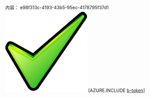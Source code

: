 内容： e98f313c-4193-43b5-95ec-4178795f37d1![图像](ccaf0e4c-bb06-4a40-aab1-a70509950431.png)
[AZURE.INCLUDE [b-token](261536c3-d48e-42a2-8218-3c68a10a847b.md)]
